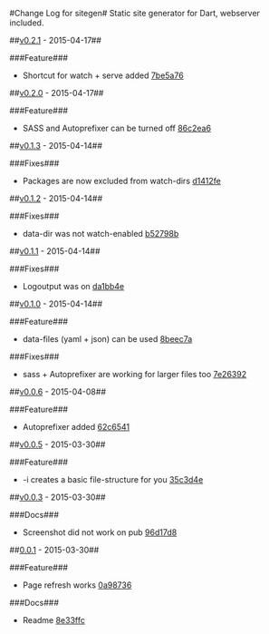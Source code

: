 #Change Log for sitegen#
Static site generator for Dart, webserver included.

##[v0.2.1](http://github.com/mikemitterer/dart-sitegen/compare/v0.2.0...v0.2.1) - 2015-04-17##

###Feature###
* Shortcut for watch + serve added [7be5a76](http://github.com/mikemitterer/dart-sitegen/commit/7be5a76be1607a0c218c34d49ebf2e60c0a3781a)

##[v0.2.0](http://github.com/mikemitterer/dart-sitegen/compare/v0.1.3...v0.2.0) - 2015-04-17##

###Feature###
* SASS and Autoprefixer can be turned off [86c2ea6](http://github.com/mikemitterer/dart-sitegen/commit/86c2ea67b6193e90590024fe4eaae08830283394)

##[v0.1.3](http://github.com/mikemitterer/dart-sitegen/compare/v0.1.2...v0.1.3) - 2015-04-14##

###Fixes###
* Packages are now excluded from watch-dirs [d1412fe](http://github.com/mikemitterer/dart-sitegen/commit/d1412fe34a80d0a8e22c289c13929427dba05119)

##[v0.1.2](http://github.com/mikemitterer/dart-sitegen/compare/v0.1.1...v0.1.2) - 2015-04-14##

###Fixes###
* data-dir was not watch-enabled [b52798b](http://github.com/mikemitterer/dart-sitegen/commit/b52798b1e40a70f7c5b4071f966875a192fded79)

##[v0.1.1](http://github.com/mikemitterer/dart-sitegen/compare/v0.1.0...v0.1.1) - 2015-04-14##

###Fixes###
* Logoutput was on [da1bb4e](http://github.com/mikemitterer/dart-sitegen/commit/da1bb4e31e15225ed9ed1ea60e8d8377e776c5fd)

##[v0.1.0](http://github.com/mikemitterer/dart-sitegen/compare/v0.0.6...v0.1.0) - 2015-04-14##

###Feature###
* data-files (yaml + json) can be used [8beec7a](http://github.com/mikemitterer/dart-sitegen/commit/8beec7a4828cfcbe9a6c1f15214d5bc1bcc7d831)

###Fixes###
* sass + Autoprefixer are working for larger files too [7e26392](http://github.com/mikemitterer/dart-sitegen/commit/7e2639215646781660db3b104fd2637f6a0eb225)

##[v0.0.6](http://github.com/mikemitterer/dart-sitegen/compare/v0.0.5...v0.0.6) - 2015-04-08##

###Feature###
* Autoprefixer added [62c6541](http://github.com/mikemitterer/dart-sitegen/commit/62c654162a788c2d937677a776e5606f65f5ab2b)

##[v0.0.5](http://github.com/mikemitterer/dart-sitegen/compare/v0.0.4...v0.0.5) - 2015-03-30##

###Feature###
* -i creates a basic file-structure for you [35c3d4e](http://github.com/mikemitterer/dart-sitegen/commit/35c3d4e4a73a00a8c2b8a690f270963364b3a8bc)

##[v0.0.3](http://github.com/mikemitterer/dart-sitegen/compare/v0.0.2...v0.0.3) - 2015-03-30##

###Docs###
* Screenshot did not work on pub [96d17d8](http://github.com/mikemitterer/dart-sitegen/commit/96d17d8e2e6306cd5f700e7b9e1a21acf41f69ba)

##[0.0.1](http://github.com/mikemitterer/dart-sitegen/compare/0.0.1) - 2015-03-30##

###Feature###
* Page refresh works [0a98736](http://github.com/mikemitterer/dart-sitegen/commit/0a98736841c711c2c40723a9c0d41e0b0b299f35)

###Docs###
* Readme [8e33ffc](http://github.com/mikemitterer/dart-sitegen/commit/8e33ffc48474e866f0dfbd439cef1bc0197e64f7)
